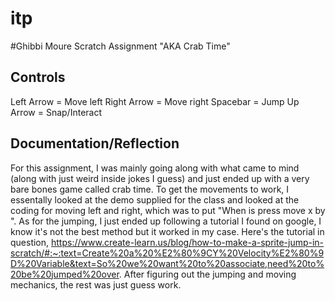 # itp

#Ghibbi Moure Scratch Assignment "AKA Crab Time"

## Controls
Left Arrow = Move left
Right Arrow = Move right
Spacebar = Jump
Up Arrow = Snap/Interact

## Documentation/Reflection
For this assignment, I was mainly going along with what came to mind (along with just weird inside jokes I guess) and just ended up with a very bare bones game called crab time. 
To get the movements to work, I essentally looked at the demo supplied for the class and looked at the coding for moving left and right, which was to put "When <insert key here> is press move x by <insert value here>". As for the jumping, I just ended up following a tutorial I found on google, I know it's not the best method but it worked in my case. Here's the tutorial in question, https://www.create-learn.us/blog/how-to-make-a-sprite-jump-in-scratch/#:~:text=Create%20a%20%E2%80%9CY%20Velocity%E2%80%9D%20Variable&text=So%20we%20want%20to%20associate,need%20to%20be%20jumped%20over. 
After figuring out the jumping and moving mechanics, the rest was just guess work.
